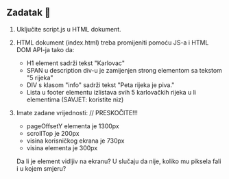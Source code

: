 ## Zadatak 📝

1. Uključite script.js u HTML dokument.

2. HTML dokument (index.html) treba promijeniti pomoću JS-a i HTML DOM API-ja tako da:

    - H1 element sadrži tekst "Karlovac"
    - SPAN u description div-u je zamijenjen strong elementom sa tekstom "5 rijeka"
    - DIV s klasom "info" sadrži tekst "Peta rijeka je piva."
    - Lista u footer elementu izlistava svih 5 karlovačkih rijeka u li elementima (SAVJET: koristite niz)

3. Imate zadane vrijednosti: // PRESKOČITE!!!

    - pageOffsetY elementa je 1300px
    - scrollTop je 200px
    - visina korisničkog ekrana je 730px
    - visina elementa je 300px

    Da li je element vidljiv na ekranu?
    U slučaju da nije, koliko mu piksela fali i u kojem smjeru?
